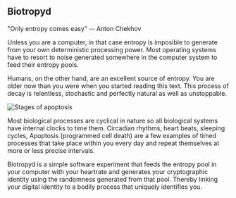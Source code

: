## Biotropyd

"Only entropy comes easy" -- Anton Chekhov

Unless you are a computer, in that case entropy is imposible to generate from your own deterministic processing power. Most operating systems have to resort to noise generated somewhere in the computer system to feed their entropy pools.

Humans, on the other hand, are an excellent source of entropy. You are older now than you were when you started reading this text. This process of decay is relentless, stochastic and perfectly natural as well as unstoppable. 

![Stages of apoptosis](http://www.sciencemuseum.org.uk/~/media/RWSCIM/WhoAmI/FindOutMore/WHat%20triggers%20apoptosis.jpg)

Most biological processes are cyclical in nature so all biological systems have internal clocks to time them. Circadian rhythms, heart beats, sleeping cycles, Apoptosis (programmed cell death) are a few examples of timed processes that take place within you every day and repeat themselves at more or less precise intervals.

Biotropyd is a simple software experiment that feeds the entropy pool in your computer with your heartrate and generates your cryptographic identity using the randomness generated from that pool. Thereby linking your digital identity to a bodily process that uniquely identifies you.

 